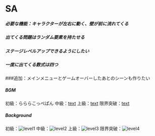 ﻿# SA
##### 必要な機能：キャラクターが左右に動く、壁が前に流れてくる

##### 出てくる問題はランダム要素を持たせる

##### ステージレベルアップできるようにしたい

##### 一度に出てくる数式は四つ

###追加：メインメニューとゲームオーバーしたあとのシーンも作りたい

##### BGM
初級：らららこっぺぱん
中級：[text](https://www.youtube.com/watch?app=desktop&v=hiUm7cwUkwI)
上級：[text](https://www.youtube.com/watch?v=Td5XQ_5uYRg)
限界突破：[text](https://www.youtube.com/watch?v=0xOwiA2gCtw)

##### Background
初級：![level1](https://github.com/user-attachments/assets/aa598c26-8376-4810-b18e-ba8733bc3b8f)
中級：![level2](https://github.com/user-attachments/assets/099c35ca-29a9-410b-b43f-0b252c032b2a)
上級：![level3](https://github.com/user-attachments/assets/be0a6821-36a2-421b-b724-a23f28a69191)
限界突破：![level4](https://github.com/user-attachments/assets/96271c04-101a-496f-b3cd-06b47fb4d261)


